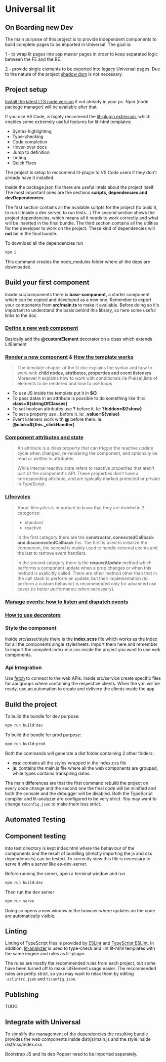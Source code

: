 # Universal lit

## On Boarding new Dev
The main purpose of this project is to provide independent components to build complete pages to be imported in Universal.
The goal is:

1 - to wrap lit pages into asp master pages in order to keep separated logic between the FE and the BE.

2 - provide single elements to be exported into legacy Universal pages.
Due to the nature of the project [shadow dom](https://web.dev/shadowdom-v1/) is not necessary.

## Project setup
[Install the latest LTS node version](https://nodejs.org/en/) if not already in your pc. Npm (node package manager) will be available after that.

If you use VS Code, is highly reccomend the [lit-plugin extension](https://marketplace.visualstudio.com/items?itemName=runem.lit-plugin), which enables some extremely useful features for lit-html templates:
- Syntax highlighting
- Type-checking
- Code completion
- Hover-over docs
- Jump to definition
- Linting
- Quick Fixes

The project is setup to reccomend lit-plugin to VS Code users if they don't already have it installed.

Inside the package.json file there are useful intels about the project itself. The most important ones are the sections **scripts, dependencies and devDependencies**.

The first section contains all the available scripts for the project (to build it, to run it inside a dev server, to run tests...)
The second section shows the project dependencies, which means all it needs to work correctly and what will be inserted in the final bundle.
The third section contains all the utilities for the developer to work on the project. These kind of dependencies will **not** be in the final bundle.

To download all the dependencies run

```bash
npm i
```

This command creates the node_modules folder where all the deps are downloaded.

## Build your first component

Inside src/components there is **base-component**, a starter component which can be copied and developed as a new one.
Remember to export your components from **src/main.ts** to make it available.
Before doing so it's important to understand the basis behind this library, so here some useful links to the doc.

### [Define a new web component](https://lit.dev/docs/components/defining/)

Basically add the **@customElement** decorator on a class which extends LitElement

### [Render a new component](https://lit.dev/docs/components/rendering/) & [How the template works](https://lit.dev/docs/templates/expressions)

> The template chapter of the lit doc explains the syntax and how to work with **child nodes, attributes, properties and event listeners**.
Moreover it explains how to work with conditionals (ie if-else),lists of elements to be rendered and how to use loops.

- To use JS inside the template put it in **${}**
- To pass datas in an attribute is possible to do something like this: **class=${stringOfClasses}**
- To set boolean attributes use **?** before it. Ie: **?hidden=${!show}**
- To set a property use **.** before it. Ie: **.value=${value}**
- Event listeners work with **@** before them. Ie: **@click=${this._clickHandler}**

### [Component attributes and state](https://lit.dev/docs/components/properties/)

> An attribute is a class property that can trigger the reactive update cycle when changed, re-rendering the component, 
and optionally be read or written to attributes.
>
> While Internal reactive state refers to reactive properties that aren't part of the component's API. 
These properties don't have a corresponding attribute, and are typically marked protected or private in TypeScript.

### [Lifecycles](https://lit.dev/docs/components/lifecycle/)

> About lifecycles is important to know that they are divided in 2 categories:
> - standard 
> - reactive
>
> In the first category there are the **constructor, connectedCallback and disconnectedCallback** fns.
The first is used to initialize the component, the second is mainly used to handle external events and the last to remove 
event handlers.
>
> In the second category there is the **requestUpdate** method which performs a component update when a prop changes or when 
this method is explicitly called. There are other method other than that in the call stack to perform an update, but their
implementation (to perform a custom behavior) is recommended only for advanced use cases (ie better performance when necessary).  

### [Manage events: how to listen and dispatch events](https://lit.dev/docs/components/events/)
### [How to use decorators](https://lit.dev/docs/components/decorators/)

### Style the component

Inside src/asset/style there is the **index.scss** file which works as the index for all the components single stylesheets.
Import them here and remember to import the compiled index.min.css inside the project you want to use web components.

### Api Integration

Use [fetch](https://developer.mozilla.org/en-US/docs/Web/API/Fetch_API/Using_Fetch) to connect to the web APIs.
Inside src/service create specific files for api groups where containing the respective clients.
When the yml will be ready, use an automation to create and delivery the clients inside the app

## Build the project

To build the bundle for dev purpose:

```bash
npm run build:dev
```
To build the bundle for prod purpose:
```bash
npm run build:prod
```
Both the commands will generate a dist folder containing 2 other folders:
- **css**: contains all the styles wrapped in the index.css file
- **js**: contains the main.js file where all the web components are grouped, while types contains transpiling datas.

The main differences are that the first command rebuild the project on every code change and the second one the final code will be minified and both the console and the debugger will be disabled.
Both the TypeScript compiler and lit-analyzer are configured to be very strict. You may want to change `tsconfig.json` to make them less strict.

## Automated Testing

## Component testing

Into test directory is kept index.html where the behaviour of the components and the result of bundling (directly importing the js and css dependencies) can be tested.
To correctly view this file is necessary to serve it with a server like es-dev-server.

Before running the server, open a terminal window and run 

```bash
npm run build:dev
```
Then run the dev server

```bash
npm run serve
```

Doing so opens a new window in the browser where updates on the code are automatically visible.

## Linting

Linting of TypeScript files is provided by [ESLint](eslint.org) and [TypeScript ESLint](https://github.com/typescript-eslint/typescript-eslint). In addition, [lit-analyzer](https://www.npmjs.com/package/lit-analyzer) is used to type-check and lint lit-html templates with the same engine and rules as lit-plugin.

The rules are mostly the recommended rules from each project, but some have been turned off to make LitElement usage easier. The recommended rules are pretty strict, so you may want to relax them by editing `.eslintrc.json` and `tsconfig.json`.

## Publishing
TODO

## Integrate with Universal

To simplify the management of the dependencies the resulting bundle provides the web components inside dist/js/main.js and
the style inside dist/css/index.css.

Bootstrap JS and its dep Popper need to be imported separately.
